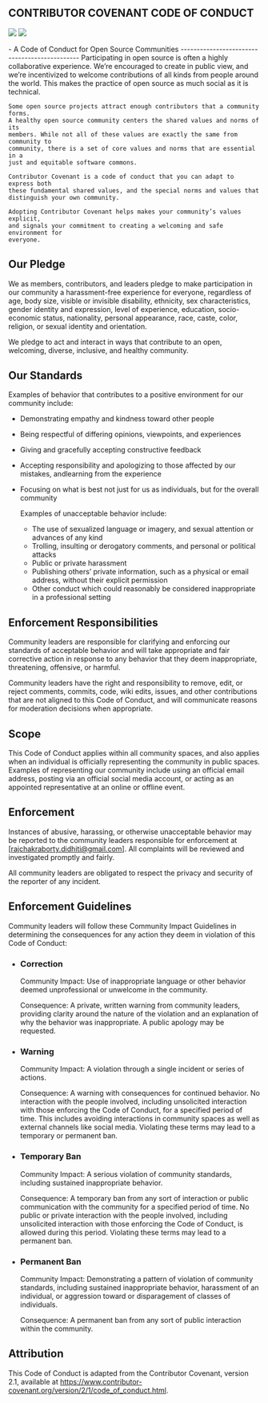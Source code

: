 ## CONTRIBUTOR COVENANT CODE OF CONDUCT
<p align="left">
    <a href="https://docs.github.com/en/site-policy/github-terms/github-community-code-of-conduct#overview-and-purpose"><img src="https://img.shields.io/badge/GitHub%20Community%20Code%20Of%20Conduct-N/A-4baaaa.svg"></a> 
    <a href="https://docs.github.com/en/site-policy/github-terms/github-event-code-of-conduct"><img src="https://img.shields.io/badge/GitHub%20Event%20Code%20Of%20Conduct-N/A-4baaaa.svg"></a>
</p>
     - A Code of Conduct for Open Source Communities
    ----------------------------------------------
    Participating in open source is often a highly collaborative experience. 
    We’re encouraged to create in public view, and we’re incentivized to welcome
    contributions of all kinds from people around the world. This makes the
    practice of open source as much social as it is technical.

    Some open source projects attract enough contributors that a community forms. 
    A healthy open source community centers the shared values and norms of its 
    members. While not all of these values are exactly the same from community to 
    community, there is a set of core values and norms that are essential in a 
    just and equitable software commons.
    
    Contributor Covenant is a code of conduct that you can adapt to express both 
    these fundamental shared values, and the special norms and values that 
    distinguish your own community.

    Adopting Contributor Covenant helps makes your community’s values explicit, 
    and signals your commitment to creating a welcoming and safe environment for 
    everyone.

## Our Pledge
We as members, contributors, and leaders pledge to make participation in our community a harassment-free experience for everyone, regardless of age, body size, visible or invisible disability, ethnicity, sex characteristics, gender identity and expression, level of experience, education, socio-economic status, nationality, personal appearance, race, caste, color, religion, or sexual identity and orientation.

We pledge to act and interact in ways that contribute to an open, welcoming, diverse, inclusive, and healthy community.

## Our Standards
Examples of behavior that contributes to a positive environment for our community
include:

  - Demonstrating empathy and kindness toward other people
  - Being respectful of differing opinions, viewpoints, and experiences
  - Giving and gracefully accepting constructive feedback
  - Accepting responsibility and apologizing to those affected by our mistakes,
    andlearning from the experience
  - Focusing on what is best not just for us as individuals, but for the overall
    community

    Examples of unacceptable behavior include:
      
      - The use of sexualized language or imagery, and sexual attention or
        advances of any kind
      - Trolling, insulting or derogatory comments, and personal or political
        attacks
      - Public or private harassment
      - Publishing others’ private information, such as a physical or email
        address, without their explicit permission
      - Other conduct which could reasonably be considered inappropriate in a
        professional setting

## Enforcement Responsibilities
Community leaders are responsible for clarifying and enforcing our standards of acceptable behavior and will take appropriate and fair corrective action in response to any behavior that they deem inappropriate, threatening, offensive, or harmful.

Community leaders have the right and responsibility to remove, edit, or reject comments, commits, code, wiki edits, issues, and other contributions that are not aligned to this Code of Conduct, and will communicate reasons for moderation decisions when appropriate.

## Scope
This Code of Conduct applies within all community spaces, and also applies when an individual is officially representing the community in public spaces. Examples of representing our community include using an official email address, posting via an official social media account, or acting as an appointed representative at an online or offline event.

## Enforcement
Instances of abusive, harassing, or otherwise unacceptable behavior may be reported to the community leaders responsible for enforcement at [rajchakraborty.didhiti@gmail.com]. All complaints will be reviewed and investigated promptly and fairly.

All community leaders are obligated to respect the privacy and security of the reporter of any incident.

## Enforcement Guidelines
Community leaders will follow these Community Impact Guidelines in determining the consequences for any action they deem in violation of this Code of Conduct:

  - ### Correction
      Community Impact: Use of inappropriate language or other behavior deemed
      unprofessional or unwelcome in the community.
    
      Consequence: A private, written warning from community leaders, providing
      clarity around the nature of the violation and an explanation of why the
      behavior was inappropriate. A public apology may be requested.
    
  - ### Warning
      Community Impact: A violation through a single incident or series of
      actions.

      Consequence: A warning with consequences for continued behavior. No
      interaction with the people involved, including unsolicited interaction with
      those enforcing the Code of Conduct, for a specified period of time. This
      includes avoiding interactions in community spaces as well as external
      channels like social media. Violating these terms may lead to a temporary or
      permanent ban.

  - ### Temporary Ban
      Community Impact: A serious violation of community standards, including
      sustained inappropriate behavior.

      Consequence: A temporary ban from any sort of interaction or public
      communication with the community for a specified period of time. No public
      or private interaction with the people involved, including unsolicited
      interaction with those enforcing the Code of Conduct, is allowed during this
      period. Violating these terms may lead to a permanent ban.
  
  - ### Permanent Ban
      Community Impact: Demonstrating a pattern of violation of community
      standards, including sustained inappropriate behavior, harassment of an
      individual, or aggression toward or disparagement of classes of individuals.

      Consequence: A permanent ban from any sort of public interaction within the
      community.
    
## Attribution
This Code of Conduct is adapted from the Contributor Covenant, version 2.1, available at https://www.contributor-covenant.org/version/2/1/code_of_conduct.html.
